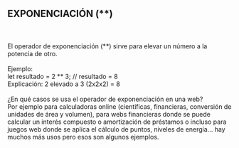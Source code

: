 <h2>EXPONENCIACIÓN (**)</h2>
<br>
<br>
El operador de exponenciación (**) sirve para elevar un número a la potencia de otro.
<br>
<br>
Ejemplo:
<br>
let resultado = 2 ** 3; // resultado = 8
<br>
Explicación: 2 elevado a 3 (2x2x2) = 8
<br>
<br>
¿En qué casos se usa el operador de exponenciación en una web?
<br>
Por ejemplo para calculadoras online (científicas, financieras, conversión de unidades de área y volumen), para webs financieras donde se puede calcular un interés compuesto o amortización de préstamos o incluso para juegos web donde se aplica el cálculo de puntos, niveles de energía... hay muchos más usos pero esos son algunos ejemplos.